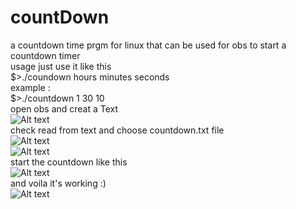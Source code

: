 # countDown</br >
a countdown time prgm for linux that can be used for obs to start a countdown timer</br >
usage just use it like this </br >
$>./coundown hours minutes seconds</br >
example :</br >
$>./countdown 1 30 10</br >
open obs and creat a Text</br >
![Alt text](https://image.ibb.co/e9EdQK/Screenshot_from_2018_09_06_16_47_17.png)</br >
check read from text and choose countdown.txt file</br >
![Alt text](https://preview.ibb.co/cg5k5K/Screenshot_from_2018_09_06_16_47_32.png)</br >
![Alt text](https://preview.ibb.co/eLBWee/Screenshot_from_2018_09_06_16_47_39.png)</br >
start the countdown like this</br >
![Alt text](https://preview.ibb.co/b2tNkK/Screenshot_from_2018_09_06_16_47_55.png)</br >
and voila it's working :)</br >
![Alt text](https://preview.ibb.co/bwZv5K/Screenshot_from_2018_09_06_16_48_03.png)</br >

